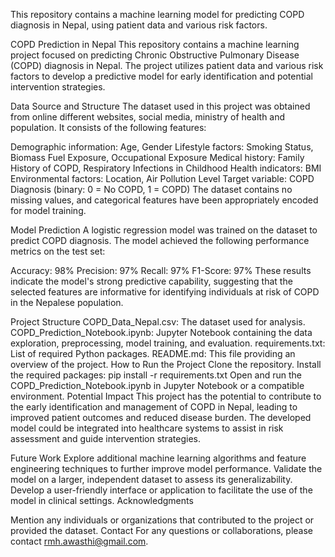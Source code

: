 This repository contains a machine learning model for predicting COPD diagnosis in Nepal, using patient data and various risk factors.

COPD Prediction in Nepal This repository contains a machine learning project focused on predicting Chronic Obstructive Pulmonary Disease (COPD) diagnosis in Nepal. The project utilizes patient data and various risk factors to develop a predictive model for early identification and potential intervention strategies.

Data Source and Structure The dataset used in this project was obtained from online different websites, social media, ministry of health and population. It consists of the following features:

Demographic information: Age, Gender Lifestyle factors: Smoking Status, Biomass Fuel Exposure, Occupational Exposure Medical history: Family History of COPD, Respiratory Infections in Childhood Health indicators: BMI Environmental factors: Location, Air Pollution Level Target variable: COPD Diagnosis (binary: 0 = No COPD, 1 = COPD) The dataset contains no missing values, and categorical features have been appropriately encoded for model training.

Model Prediction A logistic regression model was trained on the dataset to predict COPD diagnosis. The model achieved the following performance metrics on the test set:

Accuracy: 98% Precision: 97% Recall: 97% F1-Score: 97% These results indicate the model's strong predictive capability, suggesting that the selected features are informative for identifying individuals at risk of COPD in the Nepalese population.

Project Structure COPD_Data_Nepal.csv: The dataset used for analysis. COPD_Prediction_Notebook.ipynb: Jupyter Notebook containing the data exploration, preprocessing, model training, and evaluation. requirements.txt: List of required Python packages. README.md: This file providing an overview of the project. How to Run the Project Clone the repository. Install the required packages: pip install -r requirements.txt Open and run the COPD_Prediction_Notebook.ipynb in Jupyter Notebook or a compatible environment. Potential Impact This project has the potential to contribute to the early identification and management of COPD in Nepal, leading to improved patient outcomes and reduced disease burden. The developed model could be integrated into healthcare systems to assist in risk assessment and guide intervention strategies.

Future Work Explore additional machine learning algorithms and feature engineering techniques to further improve model performance. Validate the model on a larger, independent dataset to assess its generalizability. Develop a user-friendly interface or application to facilitate the use of the model in clinical settings. Acknowledgments

Mention any individuals or organizations that contributed to the project or provided the dataset. Contact For any questions or collaborations, please contact rmh.awasthi@gmail.com.
